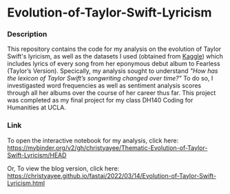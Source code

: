 # Evolution-of-Taylor-Swift-Lyricism

### Description
This repository contains the code for my analysis on the evolution of Taylor Swift's lyricism, as well as the datasets I used (obtained from [Kaggle](https://www.kaggle.com/thespacefreak/taylor-swift-song-lyrics-all-albums)) which includes lyrics of every song from her eponymous debut album to Fearless (Taylor’s Version).
Specically, my analysis sought to understand *"How has the lexicon of Taylor Swift’s songwriting changed over time?”* To do so, I investigasted word frequencies as well as sentiment analysis scores through all her albums over the course of her career thus far.
This project was completed as my final project for my class DH140 Coding for Humanities at UCLA. 

### Link
To open the interactive notebook for my analysis, click here: 
https://mybinder.org/v2/gh/christyayee/Thematic-Evolution-of-Taylor-Swift-Lyricism/HEAD

Or,
To view the blog version, click here:
https://christyayee.github.io/fastai/2022/03/14/Evolution-of-Taylor-Swift-Lyricism.html

